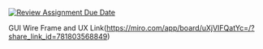 [![Review Assignment Due Date](https://classroom.github.com/assets/deadline-readme-button-22041afd0340ce965d47ae6ef1cefeee28c7c493a6346c4f15d667ab976d596c.svg)](https://classroom.github.com/a/cqB80aKZ)

GUI Wire Frame and UX Link(https://miro.com/app/board/uXjVIFQatYc=/?share_link_id=781803568849)
